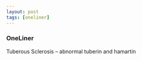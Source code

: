 ```yaml
---
layout: post
tags: [oneliner]
---
```



### OneLiner

Tuberous Sclerosis – abnormal tuberin and hamartin
